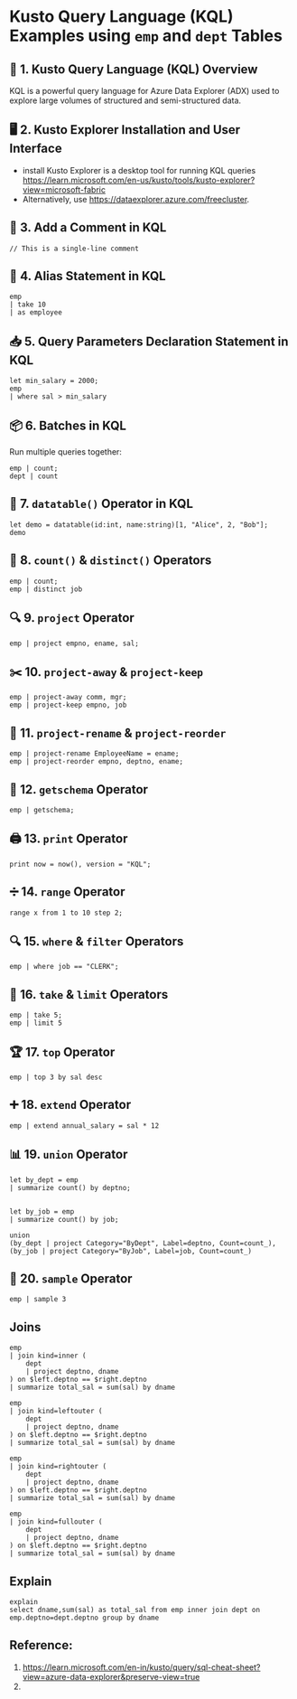 # Kusto Query Language (KQL) Examples using `emp` and `dept` Tables


## 📌 1. Kusto Query Language (KQL) Overview
KQL is a powerful query language for Azure Data Explorer (ADX) used to explore large volumes of structured and semi-structured data.

## 🖥️ 2. Kusto Explorer Installation and User Interface
- install Kusto Explorer is a desktop tool for running KQL queries https://learn.microsoft.com/en-us/kusto/tools/kusto-explorer?view=microsoft-fabric
- Alternatively, use https://dataexplorer.azure.com/freecluster.

## 💬 3. Add a Comment in KQL
```kql
// This is a single-line comment
```

## 📛 4. Alias Statement in KQL
```kql
emp 
| take 10
| as employee 

```

## 📥 5. Query Parameters Declaration Statement in KQL
```kql
let min_salary = 2000;
emp
| where sal > min_salary
```

## 📦 6. Batches in KQL
Run multiple queries together:
```kql
emp | count;
dept | count
```

## 🧱 7. `datatable()` Operator in KQL
```kql
let demo = datatable(id:int, name:string)[1, "Alice", 2, "Bob"];
demo
```

## 🔢 8. `count()` & `distinct()` Operators
```kql
emp | count;
emp | distinct job
```

## 🔍 9. `project` Operator
```kql
emp | project empno, ename, sal;
```

## ✂️ 10. `project-away` & `project-keep`
```kql
emp | project-away comm, mgr;
emp | project-keep empno, job
```

## 🔄 11. `project-rename` & `project-reorder`
```kql
emp | project-rename EmployeeName = ename;
emp | project-reorder empno, deptno, ename;
```

## 🧬 12. `getschema` Operator
```kql
emp | getschema;
```

## 🖨️ 13. `print` Operator
```kql
print now = now(), version = "KQL";
```

## ➗ 14. `range` Operator
```kql
range x from 1 to 10 step 2;
```

## 🔍 15. `where` & `filter` Operators
```kql
emp | where job == "CLERK";
```

## 🎯 16. `take` & `limit` Operators
```kql
emp | take 5;
emp | limit 5
```

## 🏆 17. `top` Operator
```kql
emp | top 3 by sal desc
```

## ➕ 18. `extend` Operator
```kql
emp | extend annual_salary = sal * 12
```

## 📊 19. `union` Operator
```kql
let by_dept = emp
| summarize count() by deptno;


let by_job = emp
| summarize count() by job;

union 
(by_dept | project Category="ByDept", Label=deptno, Count=count_),
(by_job | project Category="ByJob", Label=job, Count=count_)
```


## 🎲 20. `sample` Operator
```kql
emp | sample 3
```
## Joins

```kql
emp
| join kind=inner (
    dept
    | project deptno, dname
) on $left.deptno == $right.deptno
| summarize total_sal = sum(sal) by dname
```

```kql
emp
| join kind=leftouter (
    dept
    | project deptno, dname
) on $left.deptno == $right.deptno
| summarize total_sal = sum(sal) by dname
```

```kql
emp
| join kind=rightouter (
    dept
    | project deptno, dname
) on $left.deptno == $right.deptno
| summarize total_sal = sum(sal) by dname
```

```kql
emp
| join kind=fullouter (
    dept
    | project deptno, dname
) on $left.deptno == $right.deptno
| summarize total_sal = sum(sal) by dname
```
## Explain

```kql
explain
select dname,sum(sal) as total_sal from emp inner join dept on emp.deptno=dept.deptno group by dname
```
## Reference:

1. https://learn.microsoft.com/en-in/kusto/query/sql-cheat-sheet?view=azure-data-explorer&preserve-view=true
2. 
